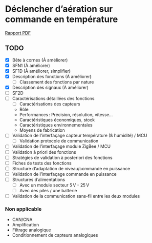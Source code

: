 # Déclencher d’aération sur commande en température

[Rapport PDF](./report.pdf)

## TODO

- [x] Bête à cornes (À améliorer)
- [x] SFN1 (À améliorer)
- [x] SF1D (À améliorer, simplifier)
- [x] Description des fonctions (À améliorer)
  - [ ] Classement des fonctions par nature
- [x] Description des signaux (À améliorer)
- [ ] SF2D
- [ ] Caractérisations détaillées des fonctions
  - [ ] Caractérisations des capteurs
  - Rôle
  - Performances : Précision, résolution, vitesse…
  - Caractéristiques économiques, stock
  - Caractéristiques environnementales
  - Moyens de fabrication
- [ ] Validation de l’interfaçage capteur température (& humidité) / MCU
  - [ ] Validation protocole de communication
- [ ] Validation de l’interfaçage module ZigBee / MCU
- [ ] Validation à priori des fonctions
- [ ] Stratégies de validation à posteriori des fonctions
- [ ] Fiches de tests des fonctions
- [ ] Structure d’adaptation de niveau/commande en puissance
- [ ] Validation de l’interfaçage commande en puissance
- [ ] Structures d’alimentations
  - [ ] Avec un module secteur 5 V - 25 V
  - [ ] Avec des piles / une batterie
- [ ] Validation de la communication sans-fil entre les deux modules

### Non applicable

- CAN/CNA
- Amplification
- Filtrage analogique
- Conditionnement de capteurs analogiques
